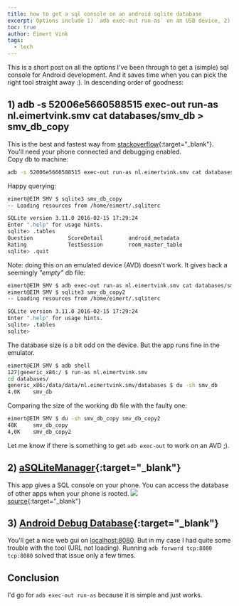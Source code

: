 ```yaml
---
title: how to get a sql console on an android sqlite database
excerpt: Options include 1) `adb exec-out run-as` on an USB device, 2) aSQLiteManager and 3) Android Debug database.
toc: true
author: Eimert Vink
tags:
  - tech
---
```

This is a short post on all the options I've been through to get a (simple) sql console for Android development.
And it saves time when you can pick the right tool straight away :). In descending order of goodness:

## 1) adb -s 52006e5660588515 exec-out run-as nl.eimertvink.smv cat databases/smv_db > smv_db_copy
This is the best and fastest way from [stackoverflow](https://stackoverflow.com/questions/18471780/android-adb-retrieve-database-using-run-as){:target="_blank"}.
You'll need your phone connected and debugging enabled.<br>
Copy db to machine:
```bash
adb -s 52006e5660588515 exec-out run-as nl.eimertvink.smv cat databases/smv_db > smv_db_copy
```
Happy querying:
```bash
eimert@EIM SMV $ sqlite3 smv_db_copy
-- Loading resources from /home/eimert/.sqliterc

SQLite version 3.11.0 2016-02-15 17:29:24
Enter ".help" for usage hints.
sqlite> .tables
Question           ScoreDetail        android_metadata
Rating             TestSession        room_master_table
sqlite> .quit
```
Note: doing this on an emulated device (AVD) doesn't work. It gives back a seemingly _"empty"_ db file:
```bash
eimert@EIM SMV $ adb exec-out run-as nl.eimertvink.smv cat databases/smv_db > smv_db_copy2
eimert@EIM SMV $ sqlite3 smv_db_copy2
-- Loading resources from /home/eimert/.sqliterc

SQLite version 3.11.0 2016-02-15 17:29:24
Enter ".help" for usage hints.
sqlite> .tables
sqlite>
```
The database size is a bit odd on the device. But the app runs fine in the emulator.
```bash
eimert@EIM SMV $ adb shell
127|generic_x86:/ $ run-as nl.eimertvink.smv
cd databases/
generic_x86:/data/data/nl.eimertvink.smv/databases $ du -sh smv_db
4.0K    smv_db
```
Comparing the size of the working db file with the faulty one:
```bash
eimert@EIM SMV $ du -sh smv_db_copy smv_db_copy2
48K     smv_db_copy
4,0K    smv_db_copy2
```
Let me know if there is something to get `adb exec-out` to work on an AVD ;).

## 2) [aSQLiteManager](https://play.google.com/store/apps/details?id=dk.andsen.asqlitemanager){:target="_blank"}
This app gives a SQL console on your phone. You can access the database of other apps when your phone is rooted.
<img src="https://lh3.ggpht.com/zIm_Ai93gGfiKgGDHKb9LddN-elxqJ4IylTzYqtLoGdw2lU_ieqjvDEIT0d5uxxzZd0=w1920-h1008-rw"><br>
[source](https://play.google.com/store/apps/details?id=dk.andsen.asqlitemanager){:target="_blank"}

## 3) [Android Debug Database](https://github.com/amitshekhariitbhu/Android-Debug-Database){:target="_blank"}
You'll get a nice web gui on [localhost:8080](http://localhost:8080). But in my case I had quite some trouble with the tool (URL not loading).
Running `adb forward tcp:8080 tcp:8080` solved that issue only a few times.

## Conclusion
I'd go for `adb exec-out run-as` because it is simple and just works.


